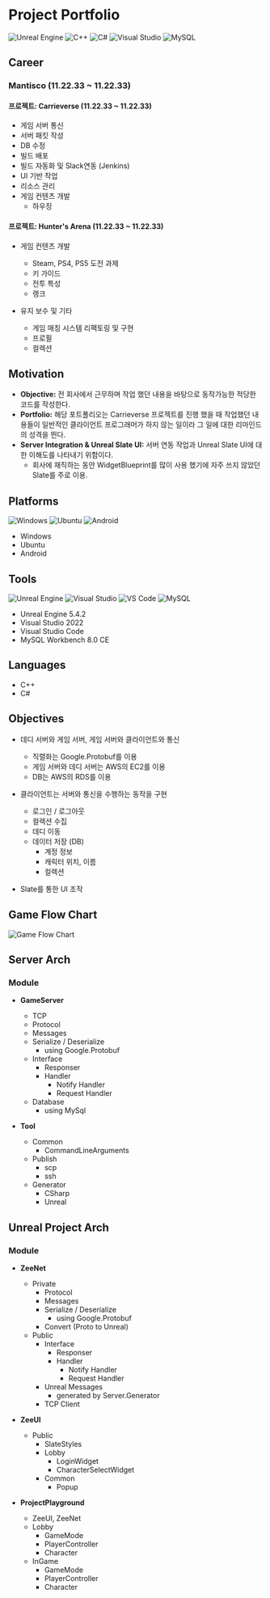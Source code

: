 # Project Portfolio

![Unreal Engine](https://img.icons8.com/color/48/000000/unreal-engine.png) ![C++](https://img.icons8.com/color/48/000000/c-plus-plus-logo.png) ![C#](https://img.icons8.com/color/48/000000/c-sharp-logo.png) ![Visual Studio](https://img.icons8.com/color/48/000000/visual-studio.png) ![MySQL](https://img.icons8.com/color/48/000000/mysql-logo.png)

## Career

### Mantisco (11.22.33 ~ 11.22.33)

#### 프로젝트: Carrieverse (11.22.33 ~ 11.22.33)

- 게임 서버 통신
- 서버 패킷 작성
- DB 수정
- 빌드 배포
- 빌드 자동화 및 Slack연동 (Jenkins)
- UI 기반 작업
- 리소스 관리
- 게임 컨텐츠 개발
  - 하우징

#### 프로젝트: Hunter's Arena (11.22.33 ~ 11.22.33)

- 게임 컨텐츠 개발
  - Steam, PS4, PS5 도전 과제
  - 키 가이드 
  - 전투 특성
  - 랭크

- 유지 보수 및 기타
  - 게임 매칭 시스템 리팩토링 및 구현
  - 프로필
  - 컬렉션

## Motivation

- **Objective:** 전 회사에서 근무하며 작업 했던 내용을 바탕으로 동작가능한 적당한 코드를 작성한다.
- **Portfolio:** 해당 포트폴리오는 Carrieverse 프로젝트를 진행 했을 때 작업했던 내용들이 일반적인 클라이언트 프로그래머가 하지 않는 일이라 그 일에 대한 리마인드의 성격을 띈다.
- **Server Integration & Unreal Slate UI:** 서버 연동 작업과 Unreal Slate UI에 대한 이해도를 나타내기 위함이다.
  - 회사에 재직하는 동안 WidgetBlueprint를 많이 사용 했기에 자주 쓰지 않았던 Slate를 주로 이용.

## Platforms

![Windows](https://img.icons8.com/color/48/000000/windows-10.png) ![Ubuntu](https://img.icons8.com/color/48/000000/ubuntu--v1.png) ![Android](https://img.icons8.com/color/48/000000/android-os.png)

- Windows 
- Ubuntu 
- Android 

## Tools

![Unreal Engine](https://img.icons8.com/color/48/000000/unreal-engine.png) ![Visual Studio](https://img.icons8.com/color/48/000000/visual-studio.png) ![VS Code](https://img.icons8.com/color/48/000000/visual-studio-code-2019.png) ![MySQL](https://img.icons8.com/color/48/000000/mysql-logo.png)

- Unreal Engine 5.4.2
- Visual Studio 2022
- Visual Studio Code
- MySQL Workbench 8.0 CE

## Languages

- C++
- C#

## Objectives

- 데디 서버와 게임 서버, 게임 서버와 클라이언트와 통신
  - 직렬화는 Google.Protobuf를 이용
  - 게임 서버와 데디 서버는 AWS의 EC2를 이용
  - DB는 AWS의 RDS를 이용

- 클라이언트는 서버와 통신을 수행하는 동작을 구현
  - 로그인 / 로그아웃
  - 컬렉션 수집
  - 데디 이동
  - 데이터 저장 (DB)
    - 계정 정보
    - 캐릭터 위치, 이름
    - 컬렉션

- Slate를 통한 UI 조작

## Game Flow Chart

![Game Flow Chart](flowchart.png)

## Server Arch

### Module

- **GameServer**
  - TCP
  - Protocol
  - Messages
  - Serialize / Deserialize
    - using Google.Protobuf
  - Interface
    - Responser
    - Handler
      - Notify Handler
      - Request Handler
  - Database
    - using MySql

- **Tool**
  - Common
    - CommandLineArguments
  - Publish
    - scp
    - ssh
  - Generator
    - CSharp
    - Unreal

## Unreal Project Arch

### Module

- **ZeeNet**
  - Private
    - Protocol
    - Messages
    - Serialize / Deserialize
      - using Google.Protobuf
    - Convert (Proto to Unreal)
  - Public 
    - Interface
      - Responser
      - Handler
        - Notify Handler
        - Request Handler
    - Unreal Messages
      - generated by Server.Generator
    - TCP Client

- **ZeeUI**
  - Public 
    - SlateStyles
    - Lobby
      - LoginWidget
      - CharacterSelectWidget
    - Common
      - Popup

- **ProjectPlayground**
  - ZeeUI, ZeeNet
  - Lobby
    - GameMode
    - PlayerController
    - Character
  - InGame
    - GameMode
    - PlayerController
    - Character
